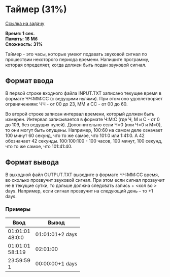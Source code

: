 <h1 class="title">Таймер (31%)</h1>
<p><a href="https://acmp.ru/index.asp?main=task&id_task=787" target="_blank">Ссылка на задачу</a></p>
<p><b>Время: 1 сек.<br>Память: 16 Мб<br>Сложность: 31%</b></p>
<p class="text">
Таймер - это часы, которые умеют подавать звуковой сигнал по прошествии некоторого периода времени. Напишите программу, которая определяет, когда должен быть подан звуковой сигнал.</p>
<h2>Формат ввода</h2>
<p class="text">
В первой строке входного файла INPUT.TXT записано текущее время в формате ЧЧ:ММ:СС (с ведущими нулями). При этом оно удовлетворяет ограничениям: ЧЧ - от 00 до 23, ММ и СС - от 00 до 60.
</p>
<p>Во второй строке записан интервал времени, который должен быть измерен. Интервал записывается в формате Ч:М:С (где Ч, М и С - от 0 до 109, без ведущих нулей). Дополнительно если Ч=0 (или Ч=0 и М=0), то они могут быть опущены. Например, 100:60 на самом деле означает 100 минут 60 секунд, что то же самое, что 101:0 или 1:41:0. А 42 обозначает 42 секунды. 100:100:100 - 100 часов, 100 минут, 100 секунд, что то же самое, что 101:41:40.</p>
<h2>Формат вывода</h2>
<p class=text>
В выходной файл OUTPUT.TXT выведите в формате ЧЧ:ММ:СС время, во сколько прозвучит звуковой сигнал. При этом если сигнал прозвучит не в текущие сутки, то дальше должна следовать запись +	&lt;кол во	&gt; days. Например, если сигнал прозвучит на следующий день – то +1 days.
</p>
<h3>Примеры</h3>
<table class="sample-tests">
  <thead>
     <tr>
        <th>Ввод</th>
        <th>Вывод</th>
     </tr>
  </thead>
  <tbody>
     <tr>
        <td>01:01:01<br>
            48:0:0</td>
        <td>01:01:01+2 days</td>
     </tr>
     <tr>
         <td>01:01:01<br>
             58:119</td>
         <td>02:01:00</td>
     </tr>
     <tr>
        <td>23:59:59<br>
            1</td>
        <td>00:00:00+1 days</td>
     </tr>
  </tbody>
</table>